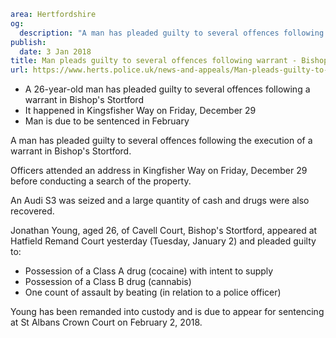 ```yaml
area: Hertfordshire
og:
  description: "A man has pleaded guilty to several offences following the execution of a warrant in Bishop\u2019s Stortford."
publish:
  date: 3 Jan 2018
title: Man pleads guilty to several offences following warrant - Bishop's Stortford
url: https://www.herts.police.uk/news-and-appeals/Man-pleads-guilty-to-several-offences-Bishops-Stortford
```

* A 26-year-old man has pleaded guilty to several offences following a warrant in Bishop's Stortford
 * It happened in Kingsfisher Way on Friday, December 29
 * Man is due to be sentenced in February

A man has pleaded guilty to several offences following the execution of a warrant in Bishop's Stortford.

Officers attended an address in Kingfisher Way on Friday, December 29 before conducting a search of the property.

An Audi S3 was seized and a large quantity of cash and drugs were also recovered.

Jonathan Young, aged 26, of Cavell Court, Bishop's Stortford, appeared at Hatfield Remand Court yesterday (Tuesday, January 2) and pleaded guilty to:

 * Possession of a Class A drug (cocaine) with intent to supply
 * Possession of a Class B drug (cannabis)
 * One count of assault by beating (in relation to a police officer)

Young has been remanded into custody and is due to appear for sentencing at St Albans Crown Court on February 2, 2018.
